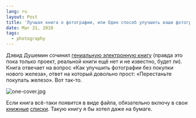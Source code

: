 ```yaml
---
lang: ru
layout: Post
title: 'Лучшая книга о фотографии, или Один способ улучшить ваши фотографии не покупая новую технику'
date: Mar 31, 2010
tags:
  - photography
---
```


Дэвид Душемин сочинил [гениальную электронную книгу](http://www.pixelatedimage.com/blog/2010/03/a-crazy-idea/ "David duChemin: A Crazy Idea") (правда это пока только проект, реальной книги ещё нет и не известно, будет ли). Книга отвечает на вопрос «Как улучшить фотографии без покупки нового железа», ответ на который довольно прост: «Перестаньте покупать железо». Вот так-то.

![one-cover.jpg](upload://one-cover.jpg)

Если книга всё-таки появится в виде файла, обязательно включу в свои [книжные](http://birdwatcher.ru/reading/ "Книги о фотографии") [списки](http://birdwatcher.ru/blog/4410/ "Что почитать о пейзажной (и не только) фотографии"). Такую книгу я бы хотел даже на бумаге.
